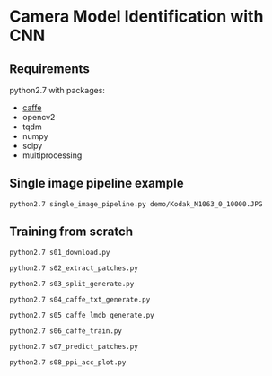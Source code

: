 # Camera Model Identification with CNN #

## Requirements ##
python2.7 with packages:

- [caffe](https://github.com/BVLC/caffe)
- opencv2
- tqdm
- numpy
- scipy
- multiprocessing

## Single image pipeline example ##
```
python2.7 single_image_pipeline.py demo/Kodak_M1063_0_10000.JPG
```

## Training from scratch ##
```python2.7 s01_download.py```

```python2.7 s02_extract_patches.py```

```python2.7 s03_split_generate.py```

```python2.7 s04_caffe_txt_generate.py```

```python2.7 s05_caffe_lmdb_generate.py```

```python2.7 s06_caffe_train.py```

```python2.7 s07_predict_patches.py```

```python2.7 s08_ppi_acc_plot.py```

